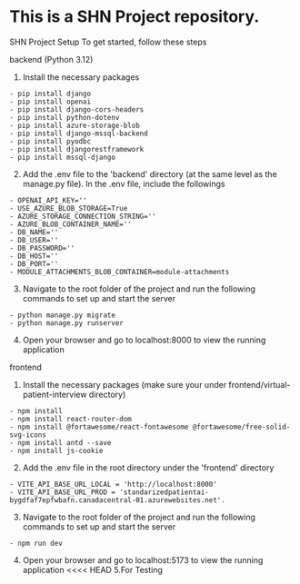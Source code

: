 This is a SHN Project repository.
=======
SHN Project Setup
To get started, follow these steps

backend (Python 3.12)
1. Install the necessary packages
```
- pip install django
- pip install openai
- pip install django-cors-headers
- pip install python-dotenv
- pip install azure-storage-blob
- pip install django-mssql-backend
- pip install pyodbc
- pip install djangorestframework
- pip install mssql-django
```

2. Add the .env file to the 'backend' directory (at the same level as the manage.py file). In the .env file, include the followings
```
- OPENAI_API_KEY=''
- USE_AZURE_BLOB_STORAGE=True 
- AZURE_STORAGE_CONNECTION_STRING=''
- AZURE_BLOB_CONTAINER_NAME=''
- DB_NAME=''
- DB_USER=''
- DB_PASSWORD=''
- DB_HOST=''
- DB_PORT=''
- MODULE_ATTACHMENTS_BLOB_CONTAINER=module-attachments
```

3. Navigate to the root folder of the project and run the following commands to set up and start the server
```
- python manage.py migrate
- python manage.py runserver
```

4. Open your browser and go to localhost:8000 to view the running application

frontend
1. Install the necessary packages (make sure your under frontend/virtual-patient-interview directory)
```
- npm install
- npm install react-router-dom
- npm install @fortawesome/react-fontawesome @fortawesome/free-solid-svg-icons
- npm install antd --save
- npm install js-cookie
```

2. Add the .env file in the root directory under the 'frontend' directory
```
- VITE_API_BASE_URL_LOCAL = 'http://localhost:8000'
- VITE_API_BASE_URL_PROD = 'standarizedpatientai-bygdfaf7epfwbafn.canadacentral-01.azurewebsites.net'.
```
3. Navigate to the root folder of the project and run the following commands to set up and start the server
```
- npm run dev
```
4. Open your browser and go to localhost:5173 to view the running application
<<<< HEAD
5.For Testing
